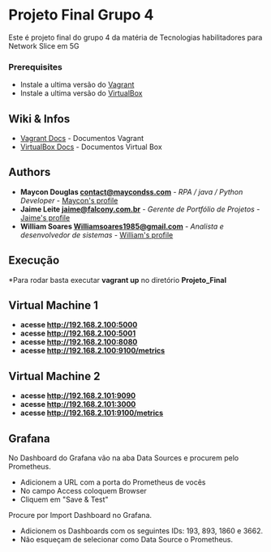

# Projeto Final Grupo 4
Este é projeto final do grupo 4 da matéria de Tecnologias habilitadores para Network Slice em 5G

### Prerequisites

* Instale a ultima versão do [Vagrant](https://www.vagrantup.com/)
* Instale a ultima versão do [VirtualBox](https://www.virtualbox.org/)

## Wiki & Infos

* [Vagrant Docs](https://www.vagrantup.com/docs/index.html) - Documentos Vagrant
* [VirtualBox Docs](https://www.virtualbox.org/wiki/Documentation) - Documentos Virtual Box

## Authors

* **Maycon Douglas contact@maycondss.com** - *RPA / java / Python Developer* - [Maycon's profile](https://www.linkedin.com/in/maycondss/)
* **Jaime Leite jaime@falcony.com.br** - *Gerente de Portfólio de Projetos* - [Jaime's profile](https://www.linkedin.com/in/jaime-leite-mba-black-belt-%E2%88%B4-0b71a749/)
* **William Soares Williamsoares1985@gmail.com** - *Analista e desenvolvedor de sistemas* - [William's profile](#)

## Execução
*Para rodar basta executar **vagrant up** no diretório **Projeto_Final**


## Virtual Machine 1
* **acesse http://192.168.2.100:5000**
* **acesse http://192.168.2.100:5001**
* **acesse http://192.168.2.100:8080**
* **acesse http://192.168.2.100:9100/metrics**

## Virtual Machine 2
* **acesse http://192.168.2.101:9090**
* **acesse http://192.168.2.101:3000**
* **acesse http://192.168.2.101:9100/metrics**


## Grafana
No Dashboard do Grafana vão na aba Data Sources e procurem pelo Prometheus.
- Adicionem a URL com a porta do Prometheus de vocês
- No campo Access coloquem Browser
- Cliquem em "Save & Test"

Procure por Import Dashboard no Grafana. 
- Adicionem os Dashboards com os seguintes IDs: 193, 893, 1860 e 3662.
- Não esqueçam de selecionar como Data Source o Prometheus.


